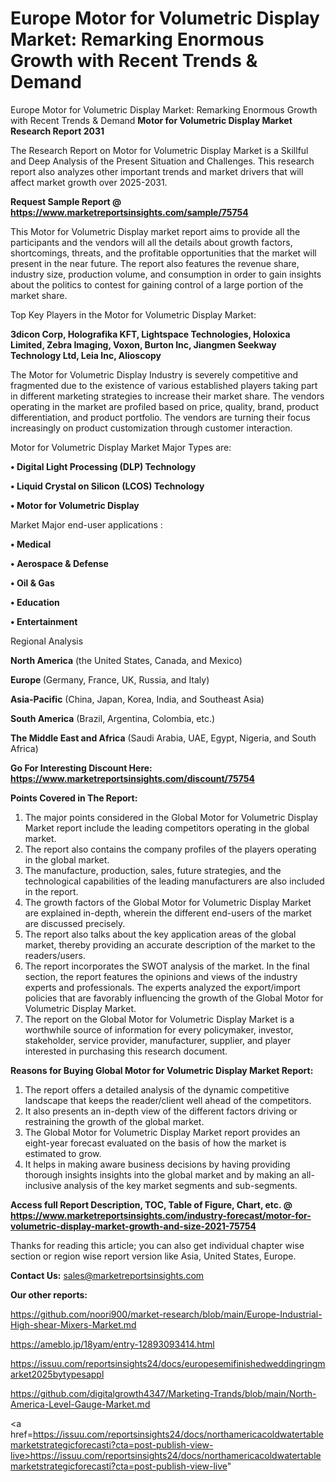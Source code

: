 # Europe Motor for Volumetric Display Market: Remarking Enormous Growth with Recent Trends & Demand
 Europe Motor for Volumetric Display Market: Remarking Enormous Growth with Recent Trends & Demand
<strong>Motor for Volumetric Display Market Research Report 2031</strong>

The Research Report on Motor for Volumetric Display Market is a Skillful and Deep Analysis of the Present Situation and Challenges. This research report also analyzes other important trends and market drivers that will affect market growth over 2025-2031.

<strong>Request Sample Report @ <a href=https://www.marketreportsinsights.com/sample/75754>https://www.marketreportsinsights.com/sample/75754</a></strong>

This Motor for Volumetric Display market report aims to provide all the participants and the vendors will all the details about growth factors, shortcomings, threats, and the profitable opportunities that the market will present in the near future. The report also features the revenue share, industry size, production volume, and consumption in order to gain insights about the politics to contest for gaining control of a large portion of the market share.

Top Key Players in the Motor for Volumetric Display Market:

<strong>3dicon Corp, Holografika KFT, Lightspace Technologies, Holoxica Limited, Zebra Imaging, Voxon, Burton Inc, Jiangmen Seekway Technology Ltd, Leia Inc, Alioscopy</strong>

The Motor for Volumetric Display Industry is severely competitive and fragmented due to the existence of various established players taking part in different marketing strategies to increase their market share. The vendors operating in the market are profiled based on price, quality, brand, product differentiation, and product portfolio. The vendors are turning their focus increasingly on product customization through customer interaction.

Motor for Volumetric Display Market Major Types are:

<strong>• Digital Light Processing (DLP) Technology

• Liquid Crystal on Silicon (LCOS) Technology

• Motor for Volumetric Display</strong>

Market Major end-user applications :

<strong>• Medical

• Aerospace & Defense

• Oil & Gas

• Education

• Entertainment</strong>

Regional Analysis

</u><strong><b>North America</b></strong> (the United States, Canada, and Mexico)

<strong><b>Europe </b></strong>(Germany, France, UK, Russia, and Italy)

<strong><b>Asia-Pacific</b></strong> (China, Japan, Korea, India, and Southeast Asia)

<strong><b>South America</b></strong> (Brazil, Argentina, Colombia, etc.)

<strong><b>The Middle East and Africa</b></strong> (Saudi Arabia, UAE, Egypt, Nigeria, and South Africa)

<strong>Go For Interesting Discount Here: <a href=https://www.marketreportsinsights.com/discount/75754>https://www.marketreportsinsights.com/discount/75754</a></strong>

<strong>Points Covered in The Report:</strong>
<ol>
  <li>The major points considered in the Global Motor for Volumetric Display Market report include the leading competitors operating in the global market.</li>
  <li>The report also contains the company profiles of the players operating in the global market.</li>
  <li>The manufacture, production, sales, future strategies, and the technological capabilities of the leading manufacturers are also included in the report.</li>
  <li>The growth factors of the Global Motor for Volumetric Display Market are explained in-depth, wherein the different end-users of the market are discussed precisely.</li>
  <li>The report also talks about the key application areas of the global market, thereby providing an accurate description of the market to the readers/users.</li>
  <li>The report incorporates the SWOT analysis of the market. In the final section, the report features the opinions and views of the industry experts and professionals. The experts analyzed the export/import policies that are favorably influencing the growth of the Global Motor for Volumetric Display Market.</li>
  <li>The report on the Global Motor for Volumetric Display Market is a worthwhile source of information for every policymaker, investor, stakeholder, service provider, manufacturer, supplier, and player interested in purchasing this research document.</li>
</ol>
<strong>Reasons for Buying Global Motor for Volumetric Display Market Report:</strong>

<ol>
  <li>The report offers a detailed analysis of the dynamic competitive landscape that keeps the reader/client well ahead of the competitors.</li>
  <li>It also presents an in-depth view of the different factors driving or restraining the growth of the global market.</li>
  <li>The Global Motor for Volumetric Display Market report provides an eight-year forecast evaluated on the basis of how the market is estimated to grow.</li>
  <li>It helps in making aware business decisions by having providing thorough insights insights into the global market and by making an all-inclusive analysis of the key market segments and sub-segments.</li>
</ol>
<strong>Access full Report Description, TOC, Table of Figure, Chart, etc. @ <a href=https://www.marketreportsinsights.com/industry-forecast/motor-for-volumetric-display-market-growth-and-size-2021-75754>https://www.marketreportsinsights.com/industry-forecast/motor-for-volumetric-display-market-growth-and-size-2021-75754</a></strong>


Thanks for reading this article; you can also get individual chapter wise section or region wise report version like Asia, United States, Europe.

<strong>Contact Us:</strong>
sales@marketreportsinsights.com

<strong>Our other reports:</strong>

<a href=https://github.com/noori900/market-research/blob/main/Europe-Industrial-High-shear-Mixers-Market.md>https://github.com/noori900/market-research/blob/main/Europe-Industrial-High-shear-Mixers-Market.md</a>

<a href=https://ameblo.jp/18yam/entry-12893093414.html>https://ameblo.jp/18yam/entry-12893093414.html</a>

<a href=https://issuu.com/reportsinsights24/docs/europesemifinishedweddingringmarket2025bytypesappl>https://issuu.com/reportsinsights24/docs/europesemifinishedweddingringmarket2025bytypesappl</a>

<a href=https://github.com/digitalgrowth4347/Marketing-Trands/blob/main/North-America-Level-Gauge-Market.md>https://github.com/digitalgrowth4347/Marketing-Trands/blob/main/North-America-Level-Gauge-Market.md</a>

<a href=https://issuu.com/reportsinsights24/docs/northamericacoldwatertablemarketstrategicforecasti?cta=post-publish-view-live>https://issuu.com/reportsinsights24/docs/northamericacoldwatertablemarketstrategicforecasti?cta=post-publish-view-live</a>"
